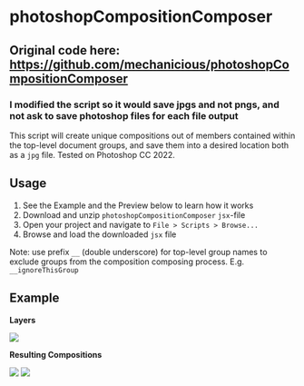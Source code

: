 # photoshopCompositionComposer
## Original code here: https://github.com/mechanicious/photoshopCompositionComposer
### I modified the script so it would save jpgs and not pngs, and not ask to save photoshop files for each file output

This script will create unique compositions out of members contained within the top-level document groups, and save them into a desired location both as a `jpg` file. Tested on Photoshop CC 2022.

## Usage
1. See the Example and the Preview below to learn how it works
2. Download and unzip `photoshopCompositionComposer` `jsx`-file
3. Open your project and navigate to `File > Scripts > Browse...`
4. Browse and load the downloaded `jsx` file

Note: use prefix `__` (double underscore) for top-level group names to exclude groups from the composition composing process. E.g. `__ignoreThisGroup`

## Example
**Layers**

![](https://i.imgur.com/zPSeHj8.png)


**Resulting Compositions**

![](https://i.imgur.com/6cw6Pu5.png)
![](https://i.imgur.com/wPc1FLW.png)
